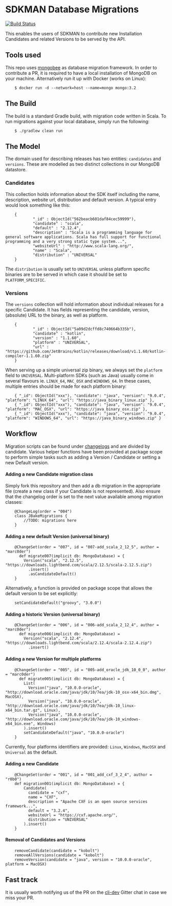 # SDKMAN Database Migrations

[![Build Status](https://travis-ci.org/sdkman/sdkman-db-migrations.svg?branch=master)](https://travis-ci.org/sdkman/sdkman-db-migrations)

This enables the users of SDKMAN to contribute new Installation Candidates and related Versions to be served by the API.

## Tools used

This repo uses [mongobee](https://github.com/mongobee/mongobee) as database migration framework. In order to contribute a PR, it is required to have a local installation of MongoDB on your machine. Alternatively run it up with Docker (works on Linux):

        $ docker run -d --network=host --name=mongo mongo:3.2

## The Build

The build is a standard Gradle build, with migration code written in Scala. To run migrations against your local database, simply run the following:

        $ ./gradlew clean run

## The Model

The domain used for describing releases has two entities: `candidates` and `versions`. These are modelled as two distinct collections in our MongoDB datastore.

### Candidates

This collection holds information about the SDK itself including the name, description, website url, distribution and default version. A typical entry would look something like this:

        { 
                "_id" : ObjectId("562beacb601daf84cec59999"),
                "candidate" : "scala", 
                "default" : "2.12.4", 
                "description" : "Scala is a programming language for general software applications. Scala has full support for functional programming and a very strong static type system...", 
                "websiteUrl" : "http://www.scala-lang.org/", 
                "name" : "Scala", 
                "distribution" : "UNIVERSAL"
        }

The `distribution` is usually set to `UNIVERSAL` unless platform specific binaries are to be served in which case it should be set to `PLATFORM_SPECIFIC`.

### Versions

The `versions` collection will hold information about individual releases for a specific Candidate. It has fields representing the candidate, version, (absolute) URL to the binary, as well as platform.

        {
                "_id" : ObjectId("5a09d2dcffd8c740664b335b"), 
                "candidate" : "kotlin", 
                "version" : "1.1.60", 
                "platform" : "UNIVERSAL", 
                "url" : "https://github.com/JetBrains/kotlin/releases/download/v1.1.60/kotlin-compiler-1.1.60.zip"
        }

When serving up a simple universal zip binary, we always set the `platform` field to `UNIVERSAL`. Multi-platform SDKs (such as Java) usually come in several flavours ie. `LINUX_64`, `MAC_OSX` and `WINDOWS_64`. In these cases, multiple entries should be made for each platform binary:

        { "_id": ObjectId("xxx"), "candidate": "java", "version": "9.0.4", "platform": "LINUX_64", "url": "https://java_binary_linux.zip" },
        { "_id": ObjectId("xxx"), "candidate": "java", "version": "9.0.4", "platform": "MAC_OSX", "url": "https://java_binary_osx.zip" },
        { "_id": ObjectId("xxx"), "candidate": "java", "version": "9.0.4", "platform": "WINDOWS_64", "url": "https://java_binary_windows.zip" }

## Workflow

Migration scripts can be found under [changelogs](https://github.com/sdkman/sdkman-db-migrations/tree/master/src/main/scala/io/sdkman/changelogs) and are divided by candidate. Various helper functions have been provided at package scope to perform simple tasks such as adding a Version / Candidate or setting a new Default version.

#### Adding a new Candidate migration class

Simply fork this repository and then add a db migration in the appropriate file (create a new class if your Candidate is not represented). Also ensure that the changelog order is set to the next value available among migration classes:

        @ChangeLog(order = "004")
        class JBakeMigrations {
            //TODO: migrations here
        }

#### Adding a new default Version (universal binary)

        @ChangeSet(order = "007", id = "007-add_scala_2_12_5", author = "marc0der")
          def migrate007(implicit db: MongoDatabase) = {
            Version("scala", "2.12.5", "https://downloads.lightbend.com/scala/2.12.5/scala-2.12.5.zip")
              .insert()
              .asCandidateDefault()
        }

Alternatively, a function is provided on package scope that allows the default version to be set explicitly:

        setCandidateDefault("groovy", "3.0.0")

#### Adding a historic Version (universal binary)

        @ChangeSet(order = "006", id = "006-add_scala_2_12_4", author = "marc0der")
          def migrate006(implicit db: MongoDatabase) =
            Version("scala", "2.12.4", "https://downloads.lightbend.com/scala/2.12.4/scala-2.12.4.zip")
              .insert()
        
#### Adding a new Version for multiple platforms

        @ChangeSet(order = "005", id = "005-add_oracle_jdk_10_0_0", author = "marc0der")
          def migrate005(implicit db: MongoDatabase) = {
            List(
              Version("java", "10.0.0-oracle", "http://download.oracle.com/java/jdk/10/7ea/jdk-10_osx-x64_bin.dmg", MacOSX),
              Version("java", "10.0.0-oracle", "http://download.oracle.com/java/jdk/10/7ea/jdk-10_linux-x64_bin.tar.gz", Linux),
              Version("java", "10.0.0-oracle", "http://download.oracle.com/java/jdk/10/7ea/jdk-10_windows-x64_bin.exe", Windows)
            ).insert()
            setCandidateDefault("java", "10.0.0-oracle")
        }
        
Currently, four platforms identifiers are provided: `Linux`, `Windows`, `MacOSX` and `Universal` as the default.

#### Adding a new Candidate

        @ChangeSet(order = "001", id = "001_add_cxf_3_2_4", author = "r0b0")
        def migration001(implicit db: MongoDatabase) = {
            Candidate(
              candidate = "cxf",
              name = "CXF",
              description = "Apache CXF is an open source services framework...",
              default = "3.2.4",
              websiteUrl = "https://cxf.apache.org/",
              distribution = "UNIVERSAL"
            ).insert()
        }

#### Removal of Candidates and Versions

        removeCandidate(candidate = "kobolt")
        removeAllVersions(candidate = "kobolt")
        removeVersion(candidate = "java", version = "10.0.0-oracle", platform = MacOSX)

## Fast track

It is usually worth notifying us of the PR on the [cli-dev](gitter.im/sdkman/cli-dev) Gitter chat in case we miss your PR.
